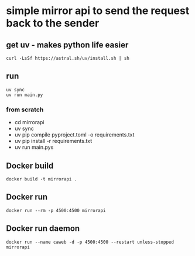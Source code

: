 # simple mirror api to send the request back to the sender

## get uv - makes python life easier
```
curl -LsSf https://astral.sh/uv/install.sh | sh
```

## run
```
uv sync
uv run main.py
```

### from scratch
- cd mirrorapi
- uv sync
- uv pip compile pyproject.toml -o requirements.txt
- uv pip install -r requirements.txt
- uv run main.pys

## Docker build
```
docker build -t mirrorapi .
```

## Docker run
```
docker run --rm -p 4500:4500 mirrorapi
```

## Docker run daemon
```
docker run --name caweb -d -p 4500:4500 --restart unless-stopped mirrorapi
```